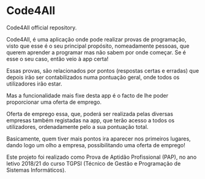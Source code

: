 # Code4All
Code4All official repository. 

Code4All, é uma aplicação onde pode realizar provas de programação, visto que esse é o seu principal propósito, nomeadamente pessoas, que querem aprender a programar mas não sabem por onde começar. Se é esse o seu caso, então veio à app certa!

Essas provas, são relacionados por pontos (respostas certas e erradas) que depois irão ser contabilizados numa pontuação geral, onde todos os utilizadores irão estar.

Mas a funcionalidade mais fixe desta app é o facto de lhe poder proporcionar uma oferta de emprego.

Oferta de emprego essa, que, poderá ser realizada pelas diversas empresas também registadas na app, que terão acesso a todos os utilizadores, ordenadamente pelo a sua pontuação total.

Basicamente, quem tiver mais pontos ira aparecer nos primeiros lugares, dando logo um olho a empresa, possibilitando uma oferta de emprego!

Este projeto foi realizado como Prova de Aptidão Profissional (PAP), no ano letivo 2018/21 do curso TGPSI (Técnico de Gestão e Programação de Sistemas Informáticos).
